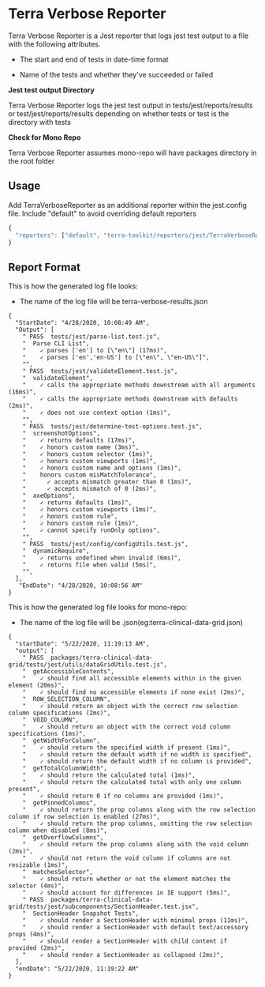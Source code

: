 # Terra Verbose Reporter

Terra Verbose Reporter is a Jest reporter that logs jest test output to a file with the following attributes.

- The start and end of tests in date-time format

- Name of the tests and whether they've succeeded or failed

**Jest test output Directory**

Terra Verbose Reporter logs the jest test output in tests/jest/reports/results or test/jest/reports/results depending on whether tests or test is the directory with tests

**Check for Mono Repo**

Terra Verbose Reporter assumes mono-repo will have packages directory in the root folder 


## Usage

Add TerraVerboseReporter as an additional reporter within the jest.config file. Include "default" to avoid overriding default reporters

```javascript
{
  "reporters": ["default", "terra-toolkit/reporters/jest/TerraVerboseReporter.js"]
}
```
## Report Format

This is how the generated log file looks:
* The name of the log file will be terra-verbose-results.json
```
{ 
  "StartDate": "4/28/2020, 10:08:49 AM",
  "Output": [
    " PASS  tests/jest/parse-list.test.js",
    "  Parse CLI List",
    "    ✓ parses ['en'] to [\"en\"] (17ms)",
    "    ✓ parses ['en','en-US'] to [\"en\", \"en-US\"]",
    "",
    " PASS  tests/jest/validateElement.test.js",
    "  validateElement",
    "    ✓ calls the appropriate methods downstream with all arguments (16ms)",
    "    ✓ calls the appropriate methods downstream with defaults (2ms)",
    "    ✓ does not use context option (1ms)",
    "",
    " PASS  tests/jest/determine-test-options.test.js",
    "  screenshotOptions",
    "    ✓ returns defaults (17ms)",
    "    ✓ honors custom name (3ms)",
    "    ✓ honors custom selector (1ms)",
    "    ✓ honors custom viewports (1ms)",
    "    ✓ honors custom name and options (1ms)",
    "    honors custom misMatchTolerance",
    "      ✓ accepts mismatch greater than 0 (1ms)",
    "      ✓ accepts mismatch of 0 (2ms)",
    "  axeOptions",
    "    ✓ returns defaults (1ms)",
    "    ✓ honors custom viewports (1ms)",
    "    ✓ honors custom rule",
    "    ✓ honors custom rule (1ms)",
    "    ✓ cannot specify runOnly options",
    "",
    " PASS  tests/jest/config/configUtils.test.js",
    "  dynamicRequire",
    "    ✓ returns undefined when invalid (6ms)",
    "    ✓ returns file when valid (5ms)",
    "",
  ],
   "EndDate": "4/28/2020, 10:08:56 AM"
}
```

This is how the generated log file looks for mono-repo:
* The name of the log file will be <package-name>.json(eg:terra-clinical-data-grid.json)
```
{
  "startDate": "5/22/2020, 11:19:13 AM",
  "output": [
    " PASS  packages/terra-clinical-data-grid/tests/jest/utils/dataGridUtils.test.js",
    "  getAccessibleContents",
    "    ✓ should find all accessible elements within in the given element (20ms)",
    "    ✓ should find no accessible elements if none exist (2ms)",
    "  ROW_SELECTION_COLUMN",
    "    ✓ should return an object with the correct row selection column specifications (2ms)",
    "  VOID_COLUMN",
    "    ✓ should return an object with the correct void column specifications (1ms)",
    "  getWidthForColumn",
    "    ✓ should return the specified width if present (1ms)",
    "    ✓ should return the default width if no width is specified",
    "    ✓ should return the default width if no column is provided",
    "  getTotalColumnWidth",
    "    ✓ should return the calculated total (1ms)",
    "    ✓ should return the calculated total with only one column present",
    "    ✓ should return 0 if no columns are provided (1ms)",
    "  getPinnedColumns",
    "    ✓ should return the prop columns along with the row selection column if row selection is enabled (27ms)",
    "    ✓ should return the prop columns, omitting the row selection column when disabled (8ms)",
    "  getOverflowColumns",
    "    ✓ should return the prop columns along with the void column (2ms)",
    "    ✓ should not return the void column if columns are not resizable (1ms)",
    "  matchesSelector",
    "    ✓ should return whether or not the element matches the selector (4ms)",
    "    ✓ should account for differences in IE support (5ms)",
    " PASS  packages/terra-clinical-data-grid/tests/jest/subcomponents/SectionHeader.test.jsx",
    "  SectionHeader Snapshot Tests",
    "    ✓ should render a SectionHeader with minimal props (11ms)",
    "    ✓ should render a SectionHeader with default text/accessory props (4ms)",
    "    ✓ should render a SectionHeader with child content if provided (2ms)",
    "    ✓ should render a SectionHeader as collapsed (2ms)",
  ],
  "endDate": "5/22/2020, 11:19:22 AM"
}
```
